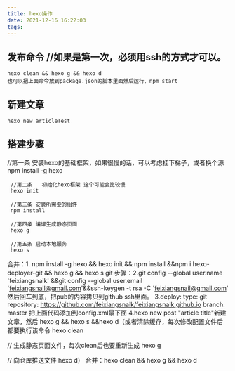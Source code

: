 ```yaml
---
title: hexo操作
date: 2021-12-16 16:22:03
tags:
---
```

## 发布命令 //如果是第一次，必须用ssh的方式才可以。
    hexo clean && hexo g && hexo d
    也可以把上面命令放到package.json的脚本里面然后运行，npm start
## 新建文章
    hexo new articleTest
## 搭建步骤
//第一条   安装hexo的基础框架，如果很慢的话，可以考虑挂下梯子，或者换个源
     npm install -g hexo
     
     //第二条   初始化hexo框架 这个可能会比较慢
     hexo init
     
     //第三条 安装所需要的组件
     npm install
     
     //第四条 编译生成静态页面
     hexo g
     
     //第五条 启动本地服务
     hexo s

合并：1.     npm install -g hexo && hexo init && npm install &&npm i hexo-deployer-git && hexo g && hexo s 
git 步骤：2.git config --global user.name 'feixiangsnaik' &&git config --global user.email 'feixiangsnail@gmail.com'&&ssh-keygen -t rsa -C 'feixiangsnail@gmail.com'    然后回车到底，把pub的内容拷贝到github ssh里面。
3.deploy:
  type: git
  repository: https://github.com/feixiangsnaik/feixiangsnaik.github.io
  branch: master
把上面代码添加到config.xml最下面
4.hexo new post "article title"新建文章，然后 hexo g && hexo s &&hexo d（或者清除缓存，每次修改配置文件后都要执行该命令
  hexo clean
  
  // 生成静态页面文件，每次clean后也要重新生成
  hexo g
  
  // 向仓库推送文件
  hexo d）
合并：hexo clean && hexo g && hexo d